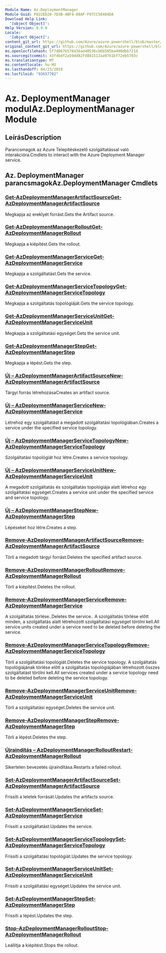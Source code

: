 ```yaml
---
Module Name: Az.DeploymentManager
Module Guid: F022ED20-7D3B-4BF4-88AF-F97CC50484DA
Download Help Link:
  '[object Object]': 
Help Version: 0.9.0
Locale:
  '[object Object]': 
content_git_url: https://github.com/Azure/azure-powershell/blob/master/src/DeploymentManager/DeploymentManager/help/Az.DeploymentManager.md
original_content_git_url: https://github.com/Azure/azure-powershell/blob/master/src/DeploymentManager/DeploymentManager/help/Az.DeploymentManager.md
ms.openlocfilehash: 5f7d067b578436ad40536cb6b505ba490dbb721d
ms.sourcegitcommit: 43f4bdf2a59dd82fd881512aa9761bf72eb5703c
ms.translationtype: MT
ms.contentlocale: hu-HU
ms.lasthandoff: 04/23/2019
ms.locfileid: "93657702"
---
```

# <span data-ttu-id="5393d-101">Az. DeploymentManager modul</span><span class="sxs-lookup"><span data-stu-id="5393d-101">Az.DeploymentManager Module</span></span>
## <span data-ttu-id="5393d-102">Leírás</span><span class="sxs-lookup"><span data-stu-id="5393d-102">Description</span></span>
<span data-ttu-id="5393d-103">Parancsmagok az Azure Telepítéskezelő szolgáltatással való interakcióra.</span><span class="sxs-lookup"><span data-stu-id="5393d-103">Cmdlets to interact with the Azure Deployment Manager service.</span></span>

## <span data-ttu-id="5393d-104">Az. DeploymentManager parancsmagok</span><span class="sxs-lookup"><span data-stu-id="5393d-104">Az.DeploymentManager Cmdlets</span></span>
### [<span data-ttu-id="5393d-105">Get-AzDeploymentManagerArtifactSource</span><span class="sxs-lookup"><span data-stu-id="5393d-105">Get-AzDeploymentManagerArtifactSource</span></span>](Get-AzDeploymentManagerArtifactSource.md)
<span data-ttu-id="5393d-106">Megkapja az ereklyét forrást.</span><span class="sxs-lookup"><span data-stu-id="5393d-106">Gets the Artifact source.</span></span>

### [<span data-ttu-id="5393d-107">Get-AzDeploymentManagerRollout</span><span class="sxs-lookup"><span data-stu-id="5393d-107">Get-AzDeploymentManagerRollout</span></span>](Get-AzDeploymentManagerRollout.md)
<span data-ttu-id="5393d-108">Megkapja a kiépítést.</span><span class="sxs-lookup"><span data-stu-id="5393d-108">Gets the rollout.</span></span>

### [<span data-ttu-id="5393d-109">Get-AzDeploymentManagerService</span><span class="sxs-lookup"><span data-stu-id="5393d-109">Get-AzDeploymentManagerService</span></span>](Get-AzDeploymentManagerService.md)
<span data-ttu-id="5393d-110">Megkapja a szolgáltatást.</span><span class="sxs-lookup"><span data-stu-id="5393d-110">Gets the service.</span></span>

### [<span data-ttu-id="5393d-111">Get-AzDeploymentManagerServiceTopology</span><span class="sxs-lookup"><span data-stu-id="5393d-111">Get-AzDeploymentManagerServiceTopology</span></span>](Get-AzDeploymentManagerServiceTopology.md)
<span data-ttu-id="5393d-112">Megkapja a szolgáltatás topológiáját.</span><span class="sxs-lookup"><span data-stu-id="5393d-112">Gets the service topology.</span></span>

### [<span data-ttu-id="5393d-113">Get-AzDeploymentManagerServiceUnit</span><span class="sxs-lookup"><span data-stu-id="5393d-113">Get-AzDeploymentManagerServiceUnit</span></span>](Get-AzDeploymentManagerServiceUnit.md)
<span data-ttu-id="5393d-114">Megkapja a szolgáltatási egységet.</span><span class="sxs-lookup"><span data-stu-id="5393d-114">Gets the service unit.</span></span>

### [<span data-ttu-id="5393d-115">Get-AzDeploymentManagerStep</span><span class="sxs-lookup"><span data-stu-id="5393d-115">Get-AzDeploymentManagerStep</span></span>](Get-AzDeploymentManagerStep.md)
<span data-ttu-id="5393d-116">Megkapja a lépést.</span><span class="sxs-lookup"><span data-stu-id="5393d-116">Gets the step.</span></span>

### [<span data-ttu-id="5393d-117">Új – AzDeploymentManagerArtifactSource</span><span class="sxs-lookup"><span data-stu-id="5393d-117">New-AzDeploymentManagerArtifactSource</span></span>](New-AzDeploymentManagerArtifactSource.md)
<span data-ttu-id="5393d-118">Tárgyi forrás létrehozása</span><span class="sxs-lookup"><span data-stu-id="5393d-118">Creates an artifact source.</span></span>

### [<span data-ttu-id="5393d-119">Új – AzDeploymentManagerService</span><span class="sxs-lookup"><span data-stu-id="5393d-119">New-AzDeploymentManagerService</span></span>](New-AzDeploymentManagerService.md)
<span data-ttu-id="5393d-120">Létrehoz egy szolgáltatást a megadott szolgáltatási topológiában.</span><span class="sxs-lookup"><span data-stu-id="5393d-120">Creates a service under the specified service topology.</span></span>

### [<span data-ttu-id="5393d-121">Új – AzDeploymentManagerServiceTopology</span><span class="sxs-lookup"><span data-stu-id="5393d-121">New-AzDeploymentManagerServiceTopology</span></span>](New-AzDeploymentManagerServiceTopology.md)
<span data-ttu-id="5393d-122">Szolgáltatási topológiát hoz létre.</span><span class="sxs-lookup"><span data-stu-id="5393d-122">Creates a service topology.</span></span>

### [<span data-ttu-id="5393d-123">Új – AzDeploymentManagerServiceUnit</span><span class="sxs-lookup"><span data-stu-id="5393d-123">New-AzDeploymentManagerServiceUnit</span></span>](New-AzDeploymentManagerServiceUnit.md)
<span data-ttu-id="5393d-124">A megadott szolgáltatás és szolgáltatás topológiája alatt létrehoz egy szolgáltatási egységet.</span><span class="sxs-lookup"><span data-stu-id="5393d-124">Creates a service unit under the specified service and service topology.</span></span>

### [<span data-ttu-id="5393d-125">Új – AzDeploymentManagerStep</span><span class="sxs-lookup"><span data-stu-id="5393d-125">New-AzDeploymentManagerStep</span></span>](New-AzDeploymentManagerStep.md)
<span data-ttu-id="5393d-126">Lépéseket hoz létre.</span><span class="sxs-lookup"><span data-stu-id="5393d-126">Creates a step.</span></span>

### [<span data-ttu-id="5393d-127">Remove-AzDeploymentManagerArtifactSource</span><span class="sxs-lookup"><span data-stu-id="5393d-127">Remove-AzDeploymentManagerArtifactSource</span></span>](Remove-AzDeploymentManagerArtifactSource.md)
<span data-ttu-id="5393d-128">Törli a megadott tárgyi forrást.</span><span class="sxs-lookup"><span data-stu-id="5393d-128">Deletes the specified artifact source.</span></span>

### [<span data-ttu-id="5393d-129">Remove-AzDeploymentManagerRollout</span><span class="sxs-lookup"><span data-stu-id="5393d-129">Remove-AzDeploymentManagerRollout</span></span>](Remove-AzDeploymentManagerRollout.md)
<span data-ttu-id="5393d-130">Törli a kiépítést.</span><span class="sxs-lookup"><span data-stu-id="5393d-130">Deletes the rollout.</span></span>

### [<span data-ttu-id="5393d-131">Remove-AzDeploymentManagerService</span><span class="sxs-lookup"><span data-stu-id="5393d-131">Remove-AzDeploymentManagerService</span></span>](Remove-AzDeploymentManagerService.md)
<span data-ttu-id="5393d-132">A szolgáltatás törlése..</span><span class="sxs-lookup"><span data-stu-id="5393d-132">Deletes the service..</span></span> <span data-ttu-id="5393d-133">A szolgáltatás törlése előtt minden, a szolgáltatás alatt létrehozott szolgáltatási egységet törölni kell.</span><span class="sxs-lookup"><span data-stu-id="5393d-133">All service units created under a service need to be deleted before deleting the service.</span></span>

### [<span data-ttu-id="5393d-134">Remove-AzDeploymentManagerServiceTopology</span><span class="sxs-lookup"><span data-stu-id="5393d-134">Remove-AzDeploymentManagerServiceTopology</span></span>](Remove-AzDeploymentManagerServiceTopology.md)
<span data-ttu-id="5393d-135">Törli a szolgáltatási topológiát.</span><span class="sxs-lookup"><span data-stu-id="5393d-135">Deletes the service topology.</span></span> <span data-ttu-id="5393d-136">A szolgáltatás topológiájának törlése előtt a szolgáltatás topológiájában létrehozott összes szolgáltatást törölni kell.</span><span class="sxs-lookup"><span data-stu-id="5393d-136">All services created under a service topology need to be deleted before deleting the service topology.</span></span>

### [<span data-ttu-id="5393d-137">Remove-AzDeploymentManagerServiceUnit</span><span class="sxs-lookup"><span data-stu-id="5393d-137">Remove-AzDeploymentManagerServiceUnit</span></span>](Remove-AzDeploymentManagerServiceUnit.md)
<span data-ttu-id="5393d-138">Törli a szolgáltatási egységet.</span><span class="sxs-lookup"><span data-stu-id="5393d-138">Deletes the service unit.</span></span>

### [<span data-ttu-id="5393d-139">Remove-AzDeploymentManagerStep</span><span class="sxs-lookup"><span data-stu-id="5393d-139">Remove-AzDeploymentManagerStep</span></span>](Remove-AzDeploymentManagerStep.md)
<span data-ttu-id="5393d-140">Törli a lépést.</span><span class="sxs-lookup"><span data-stu-id="5393d-140">Deletes the step.</span></span>

### [<span data-ttu-id="5393d-141">Újraindítás – AzDeploymentManagerRollout</span><span class="sxs-lookup"><span data-stu-id="5393d-141">Restart-AzDeploymentManagerRollout</span></span>](Restart-AzDeploymentManagerRollout.md)
<span data-ttu-id="5393d-142">Sikertelen bevezetés újraindítása.</span><span class="sxs-lookup"><span data-stu-id="5393d-142">Restarts a failed rollout.</span></span>

### [<span data-ttu-id="5393d-143">Set-AzDeploymentManagerArtifactSource</span><span class="sxs-lookup"><span data-stu-id="5393d-143">Set-AzDeploymentManagerArtifactSource</span></span>](Set-AzDeploymentManagerArtifactSource.md)
<span data-ttu-id="5393d-144">Frissíti a leletek forrását.</span><span class="sxs-lookup"><span data-stu-id="5393d-144">Updates the artifacts source.</span></span>

### [<span data-ttu-id="5393d-145">Set-AzDeploymentManagerService</span><span class="sxs-lookup"><span data-stu-id="5393d-145">Set-AzDeploymentManagerService</span></span>](Set-AzDeploymentManagerService.md)
<span data-ttu-id="5393d-146">Frissíti a szolgáltatást.</span><span class="sxs-lookup"><span data-stu-id="5393d-146">Updates the service.</span></span>

### [<span data-ttu-id="5393d-147">Set-AzDeploymentManagerServiceTopology</span><span class="sxs-lookup"><span data-stu-id="5393d-147">Set-AzDeploymentManagerServiceTopology</span></span>](Set-AzDeploymentManagerServiceTopology.md)
<span data-ttu-id="5393d-148">Frissíti a szolgáltatási topológiát.</span><span class="sxs-lookup"><span data-stu-id="5393d-148">Updates the service topology.</span></span>

### [<span data-ttu-id="5393d-149">Set-AzDeploymentManagerServiceUnit</span><span class="sxs-lookup"><span data-stu-id="5393d-149">Set-AzDeploymentManagerServiceUnit</span></span>](Set-AzDeploymentManagerServiceUnit.md)
<span data-ttu-id="5393d-150">Frissíti a szolgáltatási egységet.</span><span class="sxs-lookup"><span data-stu-id="5393d-150">Updates the service unit.</span></span>

### [<span data-ttu-id="5393d-151">Set-AzDeploymentManagerStep</span><span class="sxs-lookup"><span data-stu-id="5393d-151">Set-AzDeploymentManagerStep</span></span>](Set-AzDeploymentManagerStep.md)
<span data-ttu-id="5393d-152">Frissíti a lépést.</span><span class="sxs-lookup"><span data-stu-id="5393d-152">Updates the step.</span></span>

### [<span data-ttu-id="5393d-153">Stop-AzDeploymentManagerRollout</span><span class="sxs-lookup"><span data-stu-id="5393d-153">Stop-AzDeploymentManagerRollout</span></span>](Stop-AzDeploymentManagerRollout.md)
<span data-ttu-id="5393d-154">Leállítja a kiépítést.</span><span class="sxs-lookup"><span data-stu-id="5393d-154">Stops the rollout.</span></span>

